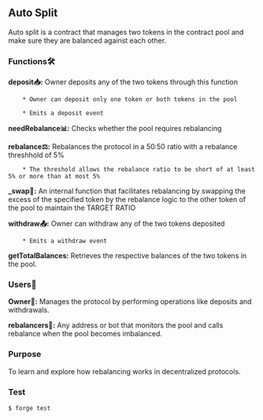 ## Auto Split

Auto split is a contract that manages two tokens in the contract pool and make sure they are balanced against each other. 


### Functions🛠️

**deposit📥:** Owner deposits any of the two tokens through this function

        * Owner can deposit only one token or both tokens in the pool

        * Emits a deposit event


**needRebalance📊:** Checks whether the pool requires rebalancing

**rebalance⚖️:** Rebalances the protocol in a 50:50 ratio with a rebalance threshhold of 5%

        * The threshold allows the rebalance ratio to be short of at least 5% or more than at most 5%


**_swap🔄:** An internal function that facilitates rebalancing by swapping the excess of the specified token by the rebalance logic to the other token of the pool to maintain the TARGET RATIO


**withdraw📤:** Owner can withdraw any of the two tokens deposited

        * Emits a withdraw event

**getTotalBalances:** Retrieves the respective balances of the two tokens in the pool.


### Users👥

**Owner👑:** Manages the protocol by performing operations like deposits and withdrawals.

**rebalancers🤖:** Any address or bot that monitors the pool and calls rebalance when the pool becomes imbalanced.

### Purpose

To learn and explore how rebalancing works in decentralized protocols.


### Test

```shell
$ forge test
```

